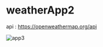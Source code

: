 # weatherApp2


api :
https://openweathermap.org/api


![app3](https://user-images.githubusercontent.com/66906961/169497954-800bc440-b0cc-483d-a6cc-9ce464c22ec4.gif)
